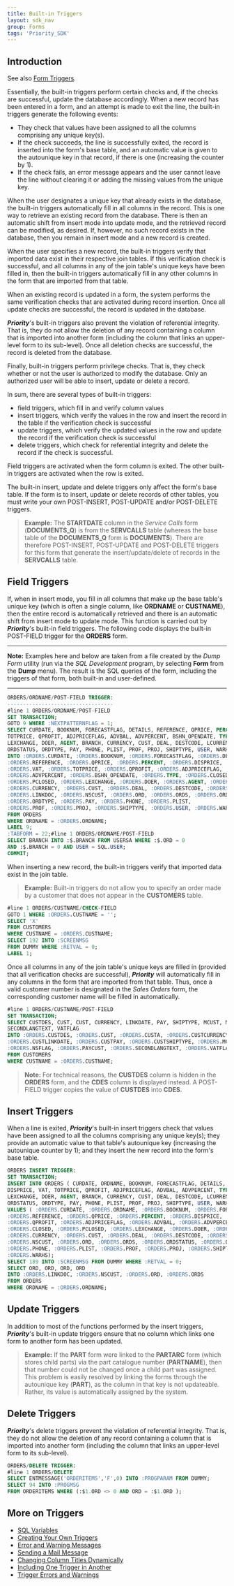```yaml
---
title: Built-in Triggers
layout: sdk_nav
group: Forms
tags: 'Priority_SDK'
---
```


## Introduction

See also [Form Triggers](Form-Triggers ).

Essentially, the built-in triggers perform certain checks and, if the
checks are successful, update the database accordingly. When a new
record has been entered in a form, and an attempt is made to exit the
line, the built-in triggers generate the following events:

-   They check that values have been assigned to all the columns
    comprising any unique key(s).
-   If the check succeeds, the line is successfully exited, the record
    is inserted into the form's base table, and an automatic value is
    given to the autounique key in that record, if there is one
    (increasing the counter by 1).
-   If the check fails, an error message appears and the user cannot
    leave the line without clearing it or adding the missing values from
    the unique key.

When the user designates a unique key that already exists in the
database, the built-in triggers automatically fill in all columns in the
record. This is one way to retrieve an existing record from the
database. There is then an automatic shift from insert mode into update
mode, and the retrieved record can be modified, as desired. If, however,
no such record exists in the database, then you remain in insert mode
and a new record is created.

When the user specifies a new record, the built-in triggers verify that
imported data exist in their respective join tables. If this
verification check is successful, and all columns in any of the join
table's unique keys have been filled in, then the built-in triggers
automatically fill in any other columns in the form that are imported
from that table.

When an existing record is updated in a form, the system performs the
same verification checks that are activated during record insertion.
Once all update checks are successful, the record is updated in the
database.

***Priority***'s built-in triggers also prevent the violation of
referential integrity. That is, they do not allow the deletion of any
record containing a column that is imported into another form (including
the column that links an upper-level form to its sub-level). Once all
deletion checks are successful, the record is deleted from the database.

Finally, built-in triggers perform privilege checks. That is, they check
whether or not the user is authorized to modify the database. Only an
authorized user will be able to insert, update or delete a record.

In sum, there are several types of built-in triggers:

-   field triggers, which fill in and verify column values
-   insert triggers, which verify the values in the row and insert the
    record in the table if the verification check is successful
-   update triggers, which verify the updated values in the row and
    update the record if the verification check is successful
-   delete triggers, which check for referential integrity and delete
    the record if the check is successful.

Field triggers are activated when the form column is exited. The other
built-in triggers are activated when the row is exited.

The built-in insert, update and delete triggers only affect the form's
base table. If the form is to insert, update or delete records of other
tables, you must write your own POST-INSERT, POST-UPDATE and/or
POST-DELETE triggers.

> **Example:** The **STARTDATE** column in the *Service Calls* form
> (**DOCUMENTS_Q**) is from the **SERVCALLS** table (whereas the base
> table of the **DOCUMENTS_Q** form is **DOCUMENTS**). There are
> therefore POST-INSERT, POST-UPDATE and POST-DELETE triggers for this
> form that generate the insert/update/delete of records in the
> **SERVCALLS** table.

## Field Triggers 

If, when in insert mode, you fill in all columns that make up the base
table\'s unique key (which is often a single column, like **ORDNAME** or
**CUSTNAME**), then the entire record is automatically retrieved and
there is an automatic shift from insert mode to update mode. This
function is carried out by ***Priority***\'s built-in field triggers.
The following code displays the built-in POST-FIELD trigger for the
**ORDERS** form.

------------------------------------------------------------------------

**Note:** Examples here and below are taken from a file created by the
*Dump Form* utility (run via the *SQL Development* program, by selecting
**Form** from the **Dump** menu). The result is the SQL queries of the
form, including the triggers of that form, both built-in and
user-defined.

------------------------------------------------------------------------

```sql
ORDERS/ORDNAME/POST-FIELD TRIGGER:
----------------------------------
#line 1 ORDERS/ORDNAME/POST-FIELD
SET TRANSACTION;
GOTO 9 WHERE :NEXTPATTERNFLAG = 1;
SELECT CURDATE, BOOKNUM, FORECASTFLAG, DETAILS, REFERENCE, QPRICE, PERCENT, DISPRICE, VAT, 
TOTPRICE, QPROFIT, ADJPRICEFLAG, ADVBAL, ADVPERCENT, BSHN_OPENDATE, TYPE, CLOSED, PCLOSED, 
LEXCHANGE, DOER, AGENT, BRANCH, CURRENCY, CUST, DEAL, DESTCODE, LCURRENCY, ORD, ORD, ORD, ORD,
ORDSTATUS, ORDTYPE, PAY, PHONE, PLIST, PROF, PROJ, SHIPTYPE, USER, WARHS
INTO :ORDERS.CURDATE, :ORDERS.BOOKNUM, :ORDERS.FORECASTFLAG, :ORDERS.DETAILS, 
:ORDERS.REFERENCE, :ORDERS.QPRICE, :ORDERS.PERCENT, :ORDERS.DISPRICE, 
:ORDERS.VAT, :ORDERS.TOTPRICE, :ORDERS.QPROFIT, :ORDERS.ADJPRICEFLAG, :ORDERS.ADVBAL,
:ORDERS.ADVPERCENT, :ORDERS.BSHN_OPENDATE, :ORDERS.TYPE, :ORDERS.CLOSED,
:ORDERS.PCLOSED, :ORDERS.LEXCHANGE, :ORDERS.DOER, :ORDERS.AGENT, :ORDERS.BRANCH, 
:ORDERS.CURRENCY, :ORDERS.CUST, :ORDERS.DEAL, :ORDERS.DESTCODE, :ORDERS.LCURRENCY, 
:ORDERS.LINKDOC, :ORDERS.NSCUST, :ORDERS.ORD, :ORDERS.ORDS, :ORDERS.ORDSTATUS, 
:ORDERS.ORDTYPE, :ORDERS.PAY, :ORDERS.PHONE, :ORDERS.PLIST, 
:ORDERS.PROF, :ORDERS.PROJ, :ORDERS.SHIPTYPE, :ORDERS.USER, :ORDERS.WARHS
FROM ORDERS
WHERE ORDNAME = :ORDERS.ORDNAME;
LABEL 9;
:TABFORM = 22;#line 1 ORDERS/ORDNAME/POST-FIELD
SELECT BRANCH INTO :$.BRANCH FROM USERSA WHERE :$.ORD = 0
AND :$.BRANCH = 0 AND USER = SQL.USER;
COMMIT;
```

When inserting a new record, the built-in triggers verify that imported
data exist in the join table.

> **Example:** Built-in triggers do not allow you to specify an order
> made by a customer that does not appear in the **CUSTOMERS** table.

```sql
#line 1 ORDERS/CUSTNAME/CHECK-FIELD
GOTO 1 WHERE :ORDERS.CUSTNAME = '';
SELECT 'X'
FROM CUSTOMERS
WHERE CUSTNAME = :ORDERS.CUSTNAME;
SELECT 192 INTO :SCREENMSG
FROM DUMMY WHERE :RETVAL = 0;
LABEL 1;
```

Once all columns in any of the join table's unique keys are filled in
(provided that all verification checks are successful), ***Priority***
will automatically fill in any columns in the form that are imported
from that table. Thus, once a valid customer number is designated in the
*Sales Orders* form, the corresponding customer name will be filled in
automatically.

```sql
#line 1 ORDERS/CUSTNAME/POST-FIELD
SET TRANSACTION;
SELECT CUSTDES, CUST, CUST, CURRENCY, LINKDATE, PAY, SHIPTYPE, MCUST, NSFLAG, PAYCUST, 
SECONDLANGTEXT, VATFLAG
INTO :ORDERS.CUSTDES, :ORDERS.CUST, :ORDERS.CUSTA, :ORDERS.CUSTCURRENCY, 
:ORDERS.CUSTLINKDATE, :ORDERS.CUSTPAY, :ORDERS.CUSTSHIPTYPE, :ORDERS.MCUST, 
:ORDERS.NSFLAG, :ORDERS.PAYCUST, :ORDERS.SECONDLANGTEXT, :ORDERS.VATFLAG
FROM CUSTOMERS
WHERE CUSTNAME = :ORDERS.CUSTNAME;
```



> **Note:** For technical reasons, the **CUSTDES** column is hidden in the
**ORDERS** form, and the **CDES** column is displayed instead. A
POST-FIELD trigger copies the value of **CUSTDES** into **CDES**.



## Insert Triggers 

When a line is exited, ***Priority***'s built-in insert triggers check
that values have been assigned to all the columns comprising any unique
key(s); they provide an automatic value to that table's autounique key
(increasing the autounique counter by 1); and they insert the new record
into the form's base table.

```sql
ORDERS INSERT TRIGGER:
SET TRANSACTION;
INSERT INTO ORDERS ( CURDATE, ORDNAME, BOOKNUM, FORECASTFLAG, DETAILS, REFERENCE, QPRICE, PERCENT,
DISPRICE, VAT, TOTPRICE, QPROFIT, ADJPRICEFLAG, ADVBAL, ADVPERCENT, TYPE, CLOSED, PCLOSED, 
LEXCHANGE, DOER, AGENT, BRANCH, CURRENCY, CUST, DEAL, DESTCODE, LCURRENCY, ORD, ORD, ORD, ORD,
ORDSTATUS, ORDTYPE, PAY, PHONE, PLIST, PROF, PROJ, SHIPTYPE, USER, WARHS)
VALUES ( :ORDERS.CURDATE, :ORDERS.ORDNAME, :ORDERS.BOOKNUM, :ORDERS.FORECASTFLAG, :ORDERS.DETAILS,
:ORDERS.REFERENCE, :ORDERS.QPRICE, :ORDERS.PERCENT, :ORDERS.DISPRICE, :ORDERS.VAT, :ORDERS.TOTPRICE,
:ORDERS.QPROFIT, :ORDERS.ADJPRICEFLAG, :ORDERS.ADVBAL, :ORDERS.ADVPERCENT, :ORDERS.TYPE, 
:ORDERS.CLOSED, :ORDERS.PCLOSED, :ORDERS.LEXCHANGE, :ORDERS.DOER, :ORDERS.AGENT, :ORDERS.BRANCH,
:ORDERS.CURRENCY, :ORDERS.CUST, :ORDERS.DEAL, :ORDERS.DESTCODE, :ORDERS.LCURRENCY, :ORDERS.LINKDOC,
:ORDERS.NSCUST, :ORDERS.ORD, :ORDERS.ORDS, :ORDERS.ORDSTATUS, :ORDERS.ORDTYPE, :ORDERS.PAY,
:ORDERS.PHONE, :ORDERS.PLIST, :ORDERS.PROF, :ORDERS.PROJ, :ORDERS.SHIPTYPE, :ORDERS.USER,
:ORDERS.WARHS);
SELECT 189 INTO :SCREENMSG FROM DUMMY WHERE :RETVAL = 0;
SELECT ORD, ORD, ORD, ORD
INTO :ORDERS.LINKDOC, :ORDERS.NSCUST, :ORDERS.ORD, :ORDERS.ORDS
FROM ORDERS
WHERE ORDNAME = :ORDERS.ORDNAME;
```

## Update Triggers 

In addition to most of the functions performed by the insert triggers,
***Priority***'s built-in update triggers ensure that no column which
links one form to another form has been updated.

> **Example:** If the **PART** form were linked to the **PARTARC** form
> (which stores child parts) via the part catalogue number
> (**PARTNAME**), then that number could not be changed once a child
> part was assigned. This problem is easily resolved by linking the
> forms through the autounique key (**PART**), as the column in that key
> is not updateable. Rather, its value is automatically assigned by the
> system.

## Delete Triggers 

***Priority***'s delete triggers prevent the violation of referential
integrity. That is, they do not allow the deletion of any record
containing a column that is imported into another form (including the
column that links an upper-level form to its sub-level).

```sql
ORDERS/DELETE TRIGGER:
#line 1 ORDERS/DELETE
SELECT ENTMESSAGE('ORDERITEMS','F',0) INTO :PROGPARAM FROM DUMMY;
SELECT 94 INTO :PROGMSG 
FROM ORDERITEMS WHERE (:$1.ORD <> 0 AND ORD = :$1.ORD );
```

## More on Triggers 

-   [SQL Variables](SQL-Variables )
-   [Creating Your Own Triggers](Creating-your-triggers )
-   [Error and Warning Messages](Errors-and-Warnings )
-   [Sending a Mail Message](Send-Mail )
-   [Changing Column Titles
    Dynamically](Dynamic-Column-Titles )
-   [Including One Trigger in
    Another](Include-Triggers )
-   [Trigger Errors and
    Warnings](Trigger-Errors )
